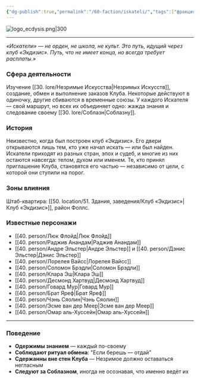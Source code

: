```yaml
---
{"dg-publish":true,"permalink":"/60-faction/iskateli/","tags":["фракция"]}
---
```


![logo_ecdysis.png|300](/img/user/90.%20files/logo_ecdysis.png)  

---

_«Искатели» — не орден, не школа, не культ. Это путь, идущий через клуб «Экдизис». Путь, что не имеет конца, но всегда требует расплаты.»_

### Сфера деятельности  
Изучение [[30. lore/Незримые Искусства\|Незримых Искусств]], создание, обмен и выполнение заказов Клуба. Некоторые действуют в одиночку, другие сбиваются в временные союзы. У каждого Искателя — свой маршрут, но всех их объединяет одно: жажда знания и следование своему [[30. lore/Соблазн\|Соблазну]].

### История  
Неизвестно, когда был построен клуб «Экдизис». Его двери открываются лишь тем, кто уже начал искать — или был найден. Искатели приходят из разных стран, эпох и судеб, и многие из них остаются навсегда: телом, духом или именем. Те, кто принял приглашение Клуба, становятся его частью — независимо от цели, с которой они ступили на порог.

### Зоны влияния  
Штаб-квартира: [[50. location/51. Здания, заведения/Клуб «Экдизис»\|Клуб «Экдизис»]], район Фоллс.

### Известные персонажи

- [[40. person/Люк Флойд\|Люк Флойд]]
- [[40. person/Раджив Анандам\|Раджив Анандам]]
- [[40. person/Андре Эльстер\|Андре Эльстер]] и [[40. person/Дэнис Эльстер\|Дэнис Эльстер]]
- [[40. person/Лорелея Вайсс\|Лорелея Вайсс]]  
- [[40. person/Соломон Брэдли\|Соломон Брэдли]]
- [[40. person/Клара Эш\|Клара Эш]]
- [[40. person/Десмонд Хартвуд\|Десмонд Хартвуд]]
- [[40. person/Говард Мур\|Говард Мур]]
- [[40. person/Брат Яреф\|Брат Яреф]]
- [[40. person/Чэнь Сяолин\|Чэнь Сяолин]]
- [[40. person/Эсме ван дер Меер\|Эсме ван дер Меер]]
- [[40. person/Омар аль-Хуссейн\|Омар аль-Хуссейн]]

---

### Поведение

- **Одержимы знанием** — каждый по-своему  
- **Соблюдают ритуал обмена**: "Если берешь — отдай"  
- **Сдержанны вне стен Клуба** — Незримое должно оставаться негласным  
- **Следуют за Соблазном**, иногда не осознавая, что именно ведёт их  







